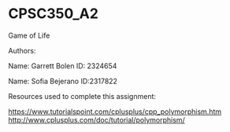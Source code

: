 # CPSC350_A2
Game of Life

Authors:

Name: Garrett Bolen
ID: 2324654

Name: Sofia Bejerano
ID:2317822

Resources used to complete this assignment:

https://www.tutorialspoint.com/cplusplus/cpp_polymorphism.htm
http://www.cplusplus.com/doc/tutorial/polymorphism/
